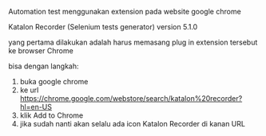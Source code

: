 Automation test menggunakan extension pada website google chrome 

Katalon Recorder (Selenium tests generator) version 5.1.0

yang pertama dilakukan adalah harus memasang plug in extension tersebut ke browser Chrome

bisa dengan langkah:
1. buka google chrome
2. ke url https://chrome.google.com/webstore/search/katalon%20recorder?hl=en-US
3. klik Add to Chrome
4. jika sudah nanti akan selalu ada icon Katalon Recorder di kanan URL
